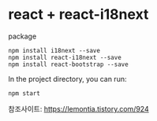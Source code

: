 # react + react-i18next

package
~~~
npm install i18next --save
npm install react-i18next --save
npm install react-bootstrap --save 
~~~

In the project directory, you can run:
~~~
npm start
~~~

참조사이트: 
https://lemontia.tistory.com/924
